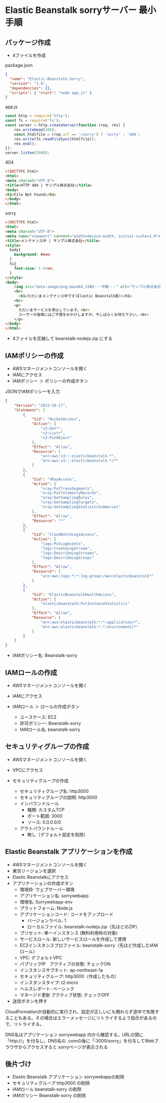 # Elastic Beanstalk sorryサーバー 最小手順

## パッケージ作成

- 4ファイルを作成

package.json

```json
{
  "name": "Elastic-Beanstalk-Sorry",
  "version": "1.0",
  "dependencies": {},
  "scripts": { "start": "node app.js" }
}
```

app.js

```js
const http = require('http');
const fs = require('fs');
const server = http.createServer(function (req, res) {
    res.writeHead(200);
    const htmlfile = (req.url == '/sorry') ? 'sorry' : '404';
    res.write(fs.readFileSync(htmlfile));
    res.end();
});
server.listen(3000);
```

404

```html
<!DOCTYPE html>
<html>
<meta charset="UTF-8">
<title>HTTP 404 | サンプル株式会社</title>
<body>
<h1>File Not Found</h1>
</body>
</html>
```

sorry

```html
<!DOCTYPE html>
<html>
<meta charset="UTF-8">
<meta name="viewport" content="width=device-width, initial-scale=1.0">
<title>メンテナンス中 | サンプル株式会社</title>
<style>
  body{
    background: #eee;
  }
  h1{
    font-size: 1.5rem;
  }
</style>
<body>
    <img src="data:image/png;base64,iVBO・・中略・・" alt="サンプル株式会社ロゴ">
    <hr>
      <h1>ただいまメンテナンス中です(Elastic Beanstalk版)</h1>
    <hr>
    <p>
      ただいまサービスを停止しています。<br>
      ユーザーの皆様にはご不便をおかけしますが、今しばらくお待ち下さい。<br>
    </p>
</body>
</html>
```

- 4ファイルを圧縮して beanstalk-nodejs.zip にする

## IAMポリシーの作成

- AWSマネージメントコンソールを開く
- IAMにアクセス
- IAMポリシー ＞ ポリシーの作成ボタン

JSONでIAMポリシーを入力

```json
{
    "Version": "2012-10-17",
    "Statement": [
        {
            "Sid": "BucketAccess",
            "Action": [
                "s3:Get*",
                "s3:List*",
                "s3:PutObject"
            ],
            "Effect": "Allow",
            "Resource": [
                "arn:aws:s3:::elasticbeanstalk-*",
                "arn:aws:s3:::elasticbeanstalk-*/*"
            ]
        },
        {
            "Sid": "XRayAccess",
            "Action": [
                "xray:PutTraceSegments",
                "xray:PutTelemetryRecords",
                "xray:GetSamplingRules",
                "xray:GetSamplingTargets",
                "xray:GetSamplingStatisticSummaries"
            ],
            "Effect": "Allow",
            "Resource": "*"
        },
        {
            "Sid": "CloudWatchLogsAccess",
            "Action": [
                "logs:PutLogEvents",
                "logs:CreateLogStream",
                "logs:DescribeLogStreams",
                "logs:DescribeLogGroups"
            ],
            "Effect": "Allow",
            "Resource": [
                "arn:aws:logs:*:*:log-group:/aws/elasticbeanstalk*"
            ]
        },
        {
            "Sid": "ElasticBeanstalkHealthAccess",
            "Action": [
                "elasticbeanstalk:PutInstanceStatistics"
            ],
            "Effect": "Allow",
            "Resource": [
                "arn:aws:elasticbeanstalk:*:*:application/*",
                "arn:aws:elasticbeanstalk:*:*:environment/*"
            ]
        }
    ]
}
```

  - IAMポリシー名: Beanstalk-sorry


## IAMロールの作成

- AWSマネージメントコンソールを開く
- IAMにアクセス
- IAMロール ＞ ロールの作成ボタン

  - ユースケース: EC2
  - 許可ポリシー: Beanstalk-sorry
  - IAMロール名: beanstalk-sorry

## セキュリティグループの作成

- AWSマネージメントコンソールを開く
- VPCにアクセス
- セキュリティグループの作成
  
  - セキュリティグループ名: http3000
  - セキュリティグループの説明: http3000
  - インバウンドルール
    -  種類: カスタムTCP
    -  ポート範囲: 3000
    -  ソース: 0.0.0.0/0
  - アウトバウンドルール
    - 無し（デフォルト設定を削除）

## Elastic Beanstalk アプリケーションを作成

- AWSマネージメントコンソールを開く
- 東京リージョンを選択
- Elastic Beanstalkにアクセス
- アプリケーションの作成ボタン
    - 環境枠: ウェブサーバー環境
    - アプリケーション名: sorrywebapp
    - 環境名: Sorrywebapp-env
    - プラットフォーム: Node.js
    - アプリケーションコード: コードをアップロード
      - バージョンラベル: 1
      - ローカルファイル: beanstalk-nodejs.zip（先ほどのZIP）
    - プリセット: 単一インスタンス (無料利用枠の対象)
    - サービスロール: 新しいサービスロールを作成して使用
    - EC2インスタンスプロファイル: beanstalk-sorry（先ほど作成したIAMロール）
    - VPC: デフォルトVPC
    - パブリックIP　アクティブの状態: チェックON
    - インスタンスサブネット: ap-northeast-1a
    - セキュリティグループ: http3000（作成したもの）
    - インスタンスタイプ: t2.micro
    - ヘルスレポート: ベーシック
    - マネージド更新 アクティブ状態: チェックOFF
- 送信ボタンを押す


CloudFormationが自動的に実行され、設定が正しいにも関わらず途中で失敗することもある。その場合はエラーメッセージにリトライするよう指示があるので、リトライする。

DNS名はアプリケーション sorrywebapp 内から確認する。URLの頭に「http://」を付与し、DNS名の .comの後に「:3000/sorry」を付与してWebブラウザからアクセスすると sorryページが表示される

## 後片づけ

- Elastic Beanstalk アプリケーション sorrywebappの削除
- セキュリティグループ http3000 の削除
- IAMロール beanstalk-sorry の削除
- IAMポリシー Beanstalk-sorry の削除
